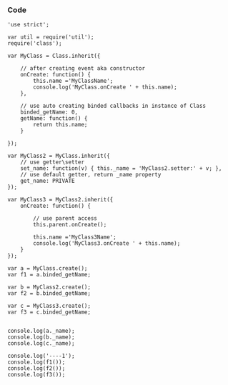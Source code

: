 ### Code

	'use strict';

	var util = require('util');
	require('class');

	var MyClass = Class.inherit({

		// after creating event aka constructor
		onCreate: function() {
			this.name ='MyClassName';
			console.log('MyClass.onCreate ' + this.name);
		},

		// use auto creating binded callbacks in instance of Class
		binded_getName: 0,
		getName: function() {
			return this.name;
		}

	});

	var MyClass2 = MyClass.inherit({
		// use getter\setter
		set_name: function(v) { this._name = 'MyClass2.setter:' + v; },
		// use default getter, return _name property
		get_name: PRIVATE
	});

	var MyClass3 = MyClass2.inherit({
		onCreate: function() {

			// use parent access
			this.parent.onCreate();

			this.name ='MyClass3Name';
			console.log('MyClass3.onCreate ' + this.name);
		}
	});

	var a = MyClass.create();
	var f1 = a.binded_getName;

	var b = MyClass2.create();
	var f2 = b.binded_getName;

	var c = MyClass3.create();
	var f3 = c.binded_getName;


	console.log(a._name);
	console.log(b._name);
	console.log(c._name);

	console.log('----1');
	console.log(f1());
	console.log(f2());
	console.log(f3());
